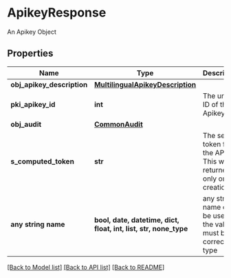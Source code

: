# ApikeyResponse

An Apikey Object

## Properties
Name | Type | Description | Notes
------------ | ------------- | ------------- | -------------
**obj_apikey_description** | [**MultilingualApikeyDescription**](MultilingualApikeyDescription.md) |  | 
**pki_apikey_id** | **int** | The unique ID of the Apikey | 
**obj_audit** | [**CommonAudit**](CommonAudit.md) |  | 
**s_computed_token** | **str** | The secret token for the API key.  This will be returned only on creation. | [optional] 
**any string name** | **bool, date, datetime, dict, float, int, list, str, none_type** | any string name can be used but the value must be the correct type | [optional]

[[Back to Model list]](../README.md#documentation-for-models) [[Back to API list]](../README.md#documentation-for-api-endpoints) [[Back to README]](../README.md)


